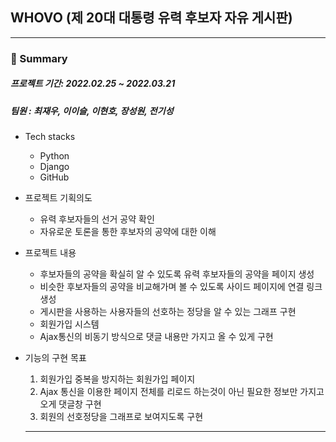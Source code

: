 ## WHOVO (제 20대 대통령 유력 후보자 자유 게시판)

---

### :memo: Summary

##### 프로젝트 기간: 2022.02.25 ~ 2022.03.21
##### 팀원 : 최재우, 이이슬, 이현호, 장성원, 전기성


- Tech stacks
  - Python
  - Django
  - GitHub

- 프로젝트 기획의도
  - 유력 후보자들의 선거 공약 확인
  - 자유로운 토론을 통한 후보자의 공약에 대한 이해
 
- 프로젝트 내용 
  - 후보자들의 공약을 확실히 알 수 있도록 유력 후보자들의 공약을 페이지 생성
  - 비슷한 후보자들의 공약을 비교해가며 볼 수 있도록 사이드 페이지에 연결 링크 생성
  - 게시판을 사용하는 사용자들의 선호하는 정당을 알 수 있는 그래프 구현
  - 회원가입 시스템
  - Ajax통신의 비동기 방식으로 댓글 내용만 가지고 올 수 있게 구현 

- 기능의 구현 목표
  1. 회원가입 중복을 방지하는 회원가입 페이지
  2. Ajax 통신을 이용한 페이지 전체를 리로드 하는것이 아닌 필요한 정보만 가지고 오게 댓글창 구현
  3. 회원의 선호정당을 그래프로 보여지도록 구현
  
  ---
  
  

